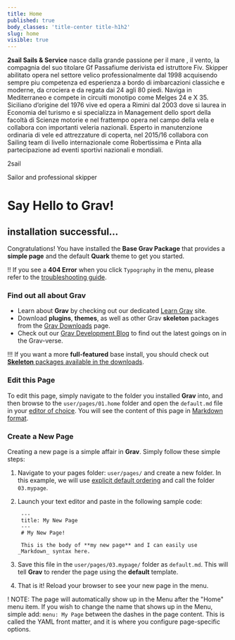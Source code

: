 ```yaml
---
title: Home
published: true
body_classes: 'title-center title-h1h2'
slug: home
visible: true
---
```


**2sail  Sails & Service** nasce dalla grande passione per il mare , il vento, la compagnia del suo titolare Gf Passafiume derivista ed istruttore Fiv. Skipper abilitato opera nel settore velico professionalmente dal 1998 acquisendo sempre piu competenza ed esperienza a bordo di imbarcazioni classiche e moderne, da crociera e da regata dai 24 agli 80 piedi. Naviga in Mediterraneo e compete in circuiti monotipo come Melges 24  e X 35. Siciliano d’origine del 1976 vive ed opera a Rimini dal 2003 dove si laurea in Economia del turismo e si specializza in Management dello sport della facoltà di Scienze motorie e nel frattempo opera nel campo della vela e collabora con importanti veleria nazionali.  Esperto in manutenzione ordinaria di vele ed attrezzature di coperta, nel 2015/16 collabora con Sailing team di livello internazionale come Robertissima e Pinta alla partecipazione ad eventi sportivi nazionali e mondiali.

2sail

Sailor and professional skipper

# Say Hello to Grav!
## installation successful...

Congratulations! You have installed the **Base Grav Package** that provides a **simple page** and the default **Quark** theme to get you started.

!! If you see a **404 Error** when you click `Typography` in the menu, please refer to the [troubleshooting guide](http://learn.getgrav.org/troubleshooting/page-not-found).

### Find out all about Grav

* Learn about **Grav** by checking out our dedicated [Learn Grav](http://learn.getgrav.org) site.
* Download **plugins**, **themes**, as well as other Grav **skeleton** packages from the [Grav Downloads](http://getgrav.org/downloads) page.
* Check out our [Grav Development Blog](http://getgrav.org/blog) to find out the latest goings on in the Grav-verse.

!!! If you want a more **full-featured** base install, you should check out [**Skeleton** packages available in the downloads](http://getgrav.org/downloads).

### Edit this Page

To edit this page, simply navigate to the folder you installed **Grav** into, and then browse to the `user/pages/01.home` folder and open the `default.md` file in your [editor of choice](http://learn.getgrav.org/basics/requirements).  You will see the content of this page in [Markdown format](http://learn.getgrav.org/content/markdown).

### Create a New Page

Creating a new page is a simple affair in **Grav**.  Simply follow these simple steps:

1. Navigate to your pages folder: `user/pages/` and create a new folder.  In this example, we will use [explicit default ordering](http://learn.getgrav.org/content/content-pages) and call the folder `03.mypage`.
2. Launch your text editor and paste in the following sample code:

        ---
        title: My New Page
        ---
        # My New Page!

        This is the body of **my new page** and I can easily use _Markdown_ syntax here.

3. Save this file in the `user/pages/03.mypage/` folder as `default.md`. This will tell **Grav** to render the page using the **default** template.
4. That is it! Reload your browser to see your new page in the menu.

! NOTE: The page will automatically show up in the Menu after the "Home" menu item. If you wish to change the name that shows up in the Menu, simple add: `menu: My Page` between the dashes in the page content. This is called the YAML front matter, and it is where you configure page-specific options.
